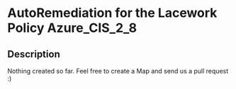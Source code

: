 # AutoRemediation for the Lacework Policy Azure_CIS_2_8

## Description
Nothing created so far. Feel free to create a Map and send us a pull request :)
